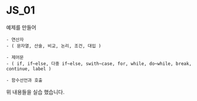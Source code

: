 # JS_01


예제를 만들어

    - 연산자
    - ( 문자열, 산술, 비교, 논리, 조건, 대입 )
  
    - 제어문
    - ( if, if~else, 다중 if~else, swith~case, for, while, do~while, break, continue, label )

    - 함수선언과 호출


위 내용들을 실습 했습니다.